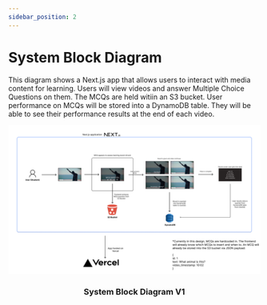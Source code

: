 ```yaml
---
sidebar_position: 2
---
```


# System Block Diagram

This diagram shows a Next.js app that allows users to interact with media content for learning. Users will view videos and answer Multiple Choice Questions on them. The MCQs are held witiin an S3 bucket. User performance on MCQs will be stored into a DynamoDB table. They will be able to see their performance results at the end of each video.

<div align="center">

  
  <img src="documentation/static/img/System_Block_v1.png" alt="SystemBlock"/>
  <h3>System Block Diagram V1</h3>


</div>